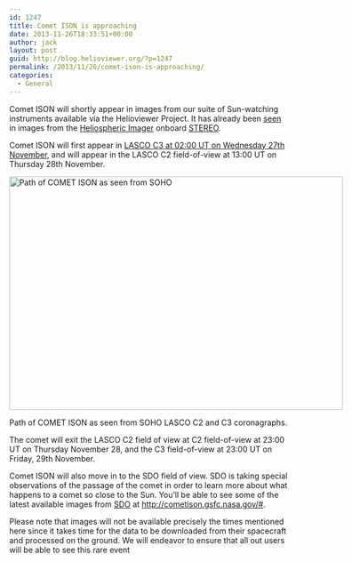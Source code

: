 ```yaml
---
id: 1247
title: Comet ISON is approaching
date: 2013-11-26T18:33:51+00:00
author: jack
layout: post
guid: http://blog.helioviewer.org/?p=1247
permalink: /2013/11/26/comet-ison-is-approaching/
categories:
  - General
---
```

Comet ISON will shortly appear in images from our suite of Sun-watching instruments available via the Helioviewer Project. It has already been [seen](http://www.nasa.gov/content/goddard/nasas-stereo-shows-comet-ison-approaching-the-sun/index.html) in images from the [Heliospheric Imager](http://www.stereo.rl.ac.uk/) onboard [STEREO](http://stereo.gsfc.nasa.gov/).

Comet ISON will first appear in [LASCO C3 at 02:00 UT on Wednesday 27th November](http://sohowww.nascom.nasa.gov/hotshots/index.html/), and will appear in the LASCO C2 field-of-view at 13:00 UT on Thursday 28th November.

<div id="attachment_1117" style="width: 610px" class="wp-caption aligncenter">
  <a href="https://helioviewer-project.github.io/images/uploads/2013/04/ISON_LASCO1.jpg"><img aria-describedby="caption-attachment-1117" src="https://helioviewer-project.github.io/images/uploads/2013/04/ISON_LASCO1.jpg" alt="Path of COMET ISON as seen from SOHO" width="600" height="420" class="size-full wp-image-1117" srcset="http://blog.helioviewer.org/wp-content/uploads/2013/04/ISON_LASCO1.jpg 720w, http://blog.helioviewer.org/wp-content/uploads/2013/04/ISON_LASCO1-300x209.jpg 300w" sizes="(max-width: 600px) 100vw, 600px" /></a>
  
  <p id="caption-attachment-1117" class="wp-caption-text">
    Path of COMET ISON as seen from SOHO LASCO C2 and C3 coronagraphs.
  </p>
</div>

The comet will exit the LASCO C2 field of view at C2 field-of-view at 23:00 UT on Thursday November 28, and the C3 field-of-view at 23:00 UT on Friday, 29th November.

Comet ISON will also move in to the SDO field of view. SDO is taking special observations of the passage of the comet in order to learn more about what happens to a comet so close to the Sun. You&#8217;ll be able to see some of the latest available images from [SDO](http://sdo.gsfc.nasa.gov) at <http://cometison.gsfc.nasa.gov/#>.

Please note that images will not be available precisely the times mentioned here since it takes time for the data to be downloaded from their spacecraft and processed on the ground. We will endeavor to ensure that all out users will be able to see this rare event

